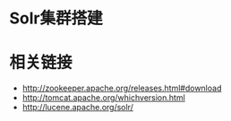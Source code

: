 # Solr集群搭建

# 相关链接

- http://zookeeper.apache.org/releases.html#download
- http://tomcat.apache.org/whichversion.html
- http://lucene.apache.org/solr/